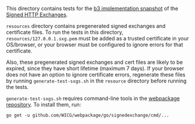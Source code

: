This directory contains tests for the
[b3 implementation snapshot](https://tools.ietf.org/html/draft-yasskin-httpbis-origin-signed-exchanges-impl-03) of the
[Signed HTTP Exchanges](https://wicg.github.io/webpackage/draft-yasskin-http-origin-signed-responses.html).

`resources` directory contains pregenerated signed exchanges and
certificate files. To run the tests in this directory,
`resources/127.0.0.1.sxg.pem` must be added as a trusted certificate
in your OS/browser, or your browser must be configured to ignore
errors for that certificate.

Also, these pregenerated signed exchanges and cert files are likely to
be expired, since they have short lifetime (maximum 7 days). If your
browser does not have an option to ignore certificate errors,
regenerate these files by running `generate-test-sxgs.sh` in the
`resource` directory before running the tests.

`generate-test-sxgs.sh` requires command-line tools in the
[webpackage repository](https://github.com/WICG/webpackage).
To install them, run:
```
go get -u github.com/WICG/webpackage/go/signedexchange/cmd/...
```
